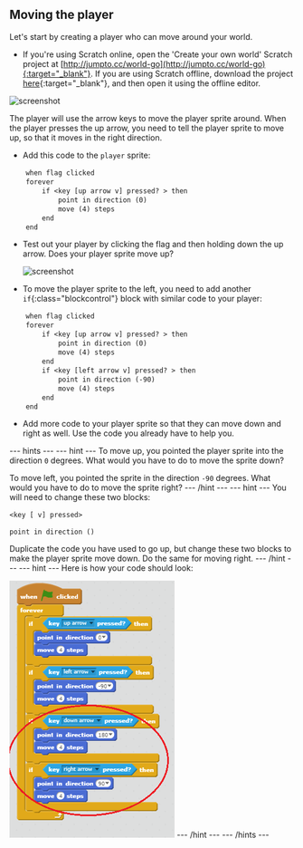 ## Moving the player

Let's start by creating a player who can move around your world.

+ If you're using Scratch online, open the 'Create your own world' Scratch project at [http://jumpto.cc/world-go](http://jumpto.cc/world-go){:target="_blank"}. If you are using Scratch offline, download the project [here](http://jumpto.cc/world-get){:target="_blank"}, and then open it using the offline editor.  

![screenshot](images/world-starter.png)

The player will use the arrow keys to move the player sprite around. When the player presses the up arrow, you need to tell the player sprite to move up, so that it moves in the right direction.

+ Add this code to the `player` sprite:

```blocks
	when flag clicked
	forever
		if <key [up arrow v] pressed? > then
			point in direction (0)
            move (4) steps
		end
	end
```

+ Test out your player by clicking the flag and then holding down the up arrow. Does your player sprite move up?

	![screenshot](images/world-up.png)

+ To move the player sprite to the left, you need to add another `if`{:class="blockcontrol"} block with similar code to your player:

```blocks
	when flag clicked
	forever
		if <key [up arrow v] pressed? > then
			point in direction (0)
            move (4) steps
		end
        if <key [left arrow v] pressed? > then
			point in direction (-90)
            move (4) steps
		end
	end
```

+ Add more code to your player sprite so that they can move down and right as well. Use the code you already have to help you.

--- hints ---
--- hint ---
To move up, you pointed the player sprite into the direction `0` degrees. What would you have to do to move the sprite down?

To move left, you pointed the sprite in the direction `-90` degrees. What would you have to do to move the sprite right?
--- /hint ---
--- hint ---
You will need to change these two blocks:
```blocks
<key [ v] pressed>
```
```blocks
point in direction ()
```

Duplicate the code you have used to go up, but change these two blocks to make the player sprite move down. Do the same for moving right.
--- /hint ---
--- hint ---
Here is how your code should look:

![Moving down and right](images/finished-move-down-right.png)
--- /hint ---
--- /hints ---
